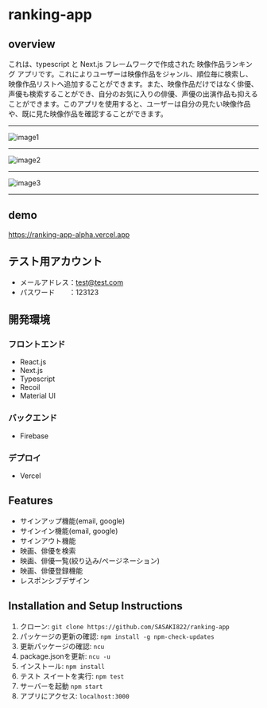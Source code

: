 # ranking-app
## overview
これは、typescript と Next.js フレームワークで作成された 映像作品ランキング アプリです。これによりユーザーは映像作品をジャンル、順位毎に検索し、映像作品リストへ追加することができます。また、映像作品だけではなく俳優、声優も検索することができ、自分のお気に入りの俳優、声優の出演作品も抑えることができます。このアプリを使用すると、ユーザーは自分の見たい映像作品や、既に見た映像作品を確認することができます。
***
![image1](https://user-images.githubusercontent.com/104541982/222117961-c7e54ad7-7ebf-4fb2-95b0-097c6a7a7799.png)  
***
![image2](https://user-images.githubusercontent.com/104541982/222118496-e69fb11d-037a-4682-b781-6adf129b8e37.png)  
***
![image3](https://user-images.githubusercontent.com/104541982/222118507-61d4a1cf-3832-4fdf-af7c-104476bd9335.png)   
***
## demo
https://ranking-app-alpha.vercel.app

## テスト用アカウント
- メールアドレス：test@test.com　　
- パスワード　　：123123  
## 開発環境  
### フロントエンド
- React.js
- Next.js
- Typescript
- Recoil
- Material UI
### バックエンド
- Firebase
### デプロイ
- Vercel
## Features
- サインアップ機能(email, google)
- サインイン機能(email, google)
- サインアウト機能
- 映画、俳優を検索
- 映画、俳優一覧(絞り込み/ページネーション)
- 映画、俳優登録機能  
- レスポンシブデザイン

## Installation and Setup Instructions
1. クローン: `git clone https://github.com/SASAKI822/ranking-app`  
1. パッケージの更新の確認: `npm install -g npm-check-updates`  
1. 更新パッケージの確認: `ncu`  
1. package.jsonを更新: `ncu -u`  
1. インストール: `npm install`  
1. テスト スイートを実行: `npm test`  
1. サーバーを起動 `npm start`  
1. アプリにアクセス: `localhost:3000`  
